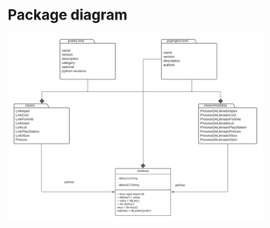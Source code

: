 # Package diagram

![UMLClassDiagram.png](https://github.com/EmaRCB/FastPass/blob/TerceraEntrega/Recursos/Package%20diagram.png?raw=true)
